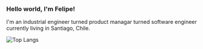 ### Hello world, I'm Felipe! 

I'm an industrial engineer turned product managar turned software engineer currently living in Santiago, Chile.

![Top Langs](https://github-readme-stats.vercel.app/api/top-langs/?username=ferueda&layout=compact&theme=nightowl)
